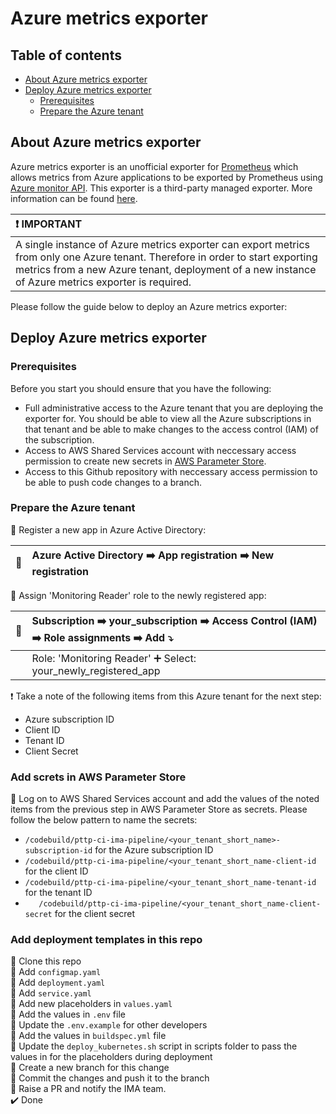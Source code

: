 # Azure metrics exporter

## Table of contents

- [About Azure metrics exporter](#about-azure-metrics-exporter)
- [Deploy Azure metrics exporter](#deploy-azure-metrics-exporter)
  - [Prerequisites](#prerequisites)
  - [Prepare the Azure tenant](#prepare-the-azure-tenant)

## About Azure metrics exporter

Azure metrics exporter is an unofficial exporter for [Prometheus](https://prometheus.io/) which allows metrics from Azure applications to be exported by Prometheus using [Azure monitor API](https://docs.microsoft.com/en-us/azure/monitoring-and-diagnostics/monitoring-rest-api-walkthrough). This exporter is a third-party managed exporter. More information can be found [here](https://github.com/RobustPerception/azure_metrics_exporter).

| :exclamation: IMPORTANT          |
|:---------------------------|
| A single instance of Azure metrics exporter can export metrics from only one Azure tenant. Therefore in order to start exporting metrics from a new Azure tenant, deployment of a new instance of Azure metrics exporter is required.     |

Please follow the guide below to deploy an Azure metrics exporter:

## Deploy Azure metrics exporter

### Prerequisites

Before you start you should ensure that you have the following:
- Full administrative access to the Azure tenant that you are deploying the exporter for. You should be able to view all the Azure subscriptions in that tenant and be able to make changes to the access control (IAM) of the subscription.
- Access to AWS Shared Services account with neccessary access permission to create new secrets in [AWS Parameter Store](https://docs.aws.amazon.com/systems-manager/latest/userguide/systems-manager-parameter-store.html).
- Access to this Github repository with neccessary access permission to be able to push code changes to a branch.

### Prepare the Azure tenant

:white_square_button: Register a new app in Azure Active Directory:

  | :large_orange_diamond:        | Azure Active Directory :arrow_right: App registration :arrow_right: New registration       |
  |---------------|:------------------------|  

:white_square_button: Assign 'Monitoring Reader' role to the newly registered app:

  | :large_orange_diamond:        | Subscription :arrow_right: your_subscription :arrow_right: Access Control (IAM) :arrow_right: Role assignments :arrow_right: Add  :arrow_heading_down:     |
  |---------------|:------------------------|  
  |  | Role: 'Monitoring Reader' :heavy_plus_sign: Select: your_newly_registered_app  |

:exclamation: Take a note of the following items from this Azure tenant for the next step:
  - Azure subscription ID
  - Client ID
  - Tenant ID
  - Client Secret

### Add screts in AWS Parameter Store

:white_square_button: Log on to AWS Shared Services account and add the values of the noted items from the previous step in AWS Parameter Store as secrets. Please follow the below pattern to name the secrets:
  - `/codebuild/pttp-ci-ima-pipeline/<your_tenant_short_name>-subscription-id` for the Azure subscription ID
  - `/codebuild/pttp-ci-ima-pipeline/<your_tenant_short_name-client-id` for the client ID
  - `/codebuild/pttp-ci-ima-pipeline/<your_tenant_short_name-tenant-id` for the tenant ID
  - `	/codebuild/pttp-ci-ima-pipeline/<your_tenant_short_name-client-secret` for the client secret

  ### Add deployment templates in this repo

  :white_square_button: Clone this repo  
  :white_square_button: Add `configmap.yaml`  
  :white_square_button: Add `deployment.yaml`  
  :white_square_button: Add `service.yaml`  
  :white_square_button: Add new placeholders in `values.yaml`  
  :white_square_button: Add the values in `.env` file  
  :white_square_button: Update the `.env.example` for other developers  
  :white_square_button: Add the values in `buildspec.yml` file  
  :white_square_button: Update the `deploy_kubernetes.sh` script in scripts folder to pass the values in for the placeholders during deployment  
  :white_square_button: Create a new branch for this change  
  :white_square_button: Commit the changes and push it to the branch  
  :white_square_button: Raise a PR and notify the IMA team.  
  :heavy_check_mark: Done